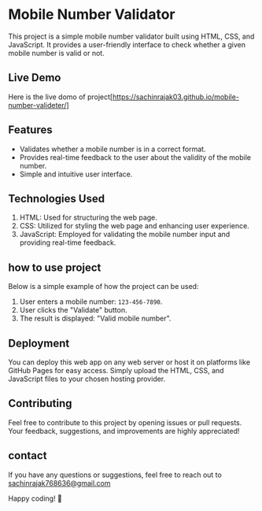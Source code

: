 
#  Mobile Number Validator
This project is a simple mobile number validator built using HTML, CSS, and JavaScript. It provides a user-friendly interface to check whether a given mobile number is valid or not.

## Live Demo

Here is the live domo of project[https://sachinrajak03.github.io/mobile-number-valideter/]




## Features

- Validates whether a mobile number is in a correct format.
- Provides real-time feedback to the user about the validity of the mobile number.
- Simple and intuitive user interface.
## Technologies Used

1.  HTML: Used for structuring the web page.
2. CSS: Utilized for styling the web page and enhancing user experience.
3. JavaScript: Employed for validating the mobile number input and providing real-time feedback.

## how to use project

Below is a simple example of how the project can be used:

1. User enters a mobile number: `123-456-7890`.
2. User clicks the "Validate" button.
3. The result is displayed: "Valid mobile number".
## Deployment

You can deploy this web app on any web server or host it on platforms like GitHub Pages for easy access. Simply upload the HTML, CSS, and JavaScript files to your chosen hosting provider.
## Contributing

Feel free to contribute to this project by opening issues or pull requests. Your feedback, suggestions, and improvements are highly appreciated!
## contact

If you have any questions or suggestions, feel free to reach out to sachinrajak768636@gmail.com

Happy coding! 🚀
